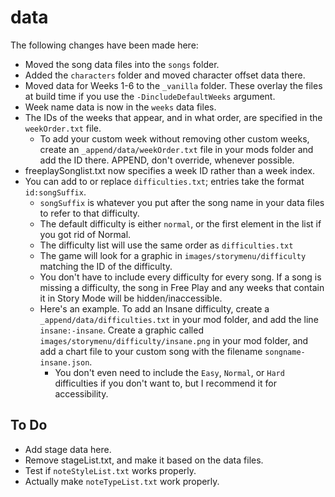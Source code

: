 # data

The following changes have been made here:

* Moved the song data files into the `songs` folder.
* Added the `characters` folder and moved character offset data there.
* Moved data for Weeks 1-6 to the `_vanilla` folder. These overlay the files at build time if you use the `-DincludeDefaultWeeks` argument.
* Week name data is now in the `weeks` data files.
* The IDs of the weeks that appear, and in what order, are specified in the `weekOrder.txt` file.
    * To add your custom week without removing other custom weeks, create an `_append/data/weekOrder.txt` file in your mods folder and add the ID there. APPEND, don't override, whenever possible.
* freeplaySonglist.txt now specifies a week ID rather than a week index.
* You can add to or replace `difficulties.txt`; entries take the format `id:songSuffix`.
    * `songSuffix` is whatever you put after the song name in your data files to refer to that difficulty.
    * The default difficulty is either `normal`, or the first element in the list if you got rid of Normal.
    * The difficulty list will use the same order as `difficulties.txt`
    * The game will look for a graphic in `images/storymenu/difficulty` matching the ID of the difficulty.
    * You don't have to include every difficulty for every song. If a song is missing a difficulty, the song in Free Play and any weeks that contain it in Story Mode will be hidden/inaccessible.
    * Here's an example. To add an Insane difficulty, create a `_append/data/difficulties.txt` in your mod folder, and add the line `insane:-insane`. Create a graphic called `images/storymenu/difficulty/insane.png` in your mod folder, and add a chart file to your custom song with the filename `songname-insane.json`.
        * You don't even need to include the `Easy`, `Normal`, or `Hard` difficulties if you don't want to, but I recommend it for accessibility.

## To Do

* Add stage data here.
* Remove stageList.txt, and make it based on the data files.
* Test if `noteStyleList.txt` works properly.
* Actually make `noteTypeList.txt` work properly.
